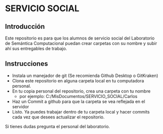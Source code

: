 
# SERVICIO SOCIAL

## Introducción

Este repositorio es para que los alumnos de servicio social del Laboratorio de Semántica Computacional puedan crear carpetas con su nombre y subir ahí sus entregables de trabajo.

## Instrucciones

* Instala un manejador de git (Se recomienda Github Desktop o GitKraken)
* Clona este repositorio en alguna carpeta local en tu computadora personal.
* En tu copia personal del repositorio, crea una carpeta con tu nombre
    - por ejemplo: C:/MisDocumentos/SERVICIO_SOCIAL/Carlos
* Haz un Commit a github para que la carpeta se vea reflejada en el servidor
* Listo. Ya puedes trabajar dentro de tu carpeta local y hacer commits cada vez que desees actualizar el repositorio.

Si tienes dudas pregunta el personal del laboratorio.
